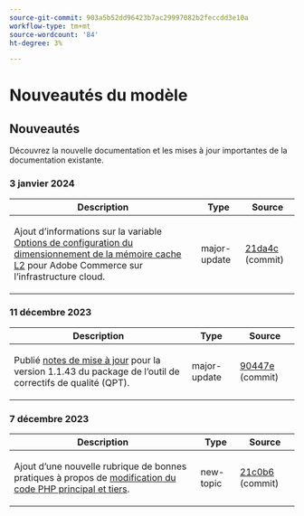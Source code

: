 ```yaml
---
source-git-commit: 903a5b52dd96423b7ac29997082b2feccdd3e10a
workflow-type: tm+mt
source-wordcount: '84'
ht-degree: 3%

---
```

# Nouveautés du modèle

## Nouveautés

Découvrez la nouvelle documentation et les mises à jour importantes de la documentation existante.

### 3 janvier 2024

<table style="table-layout:auto;">
  <thead>
    <tr>
      <th>Description</th>
      <th>Type</th>
      <th>Source</th>
    </tr>
  </thead>
  <tbody>
    <tr>
      <td><p>Ajout d’informations sur la variable <a href="https://experienceleague.adobe.com/docs/commerce-operations/implementation-playbook/best-practices/planning/redis-service-configuration.html">Options de configuration du dimensionnement de la mémoire cache L2</a> pour Adobe Commerce sur l’infrastructure cloud.</p>
</td>
      <td>major-update</td>
      <td><a href="https://github.com/AdobeDocs/commerce-operations.en/commit/21da4c22744dbb3b27b0dbe184b946788748a52e">21da4c</a> (commit)</td>
    </tr>
  </tbody>
</table><!-- date_group --><!-- month_group -->

### 11 décembre 2023

<table style="table-layout:auto;">
  <thead>
    <tr>
      <th>Description</th>
      <th>Type</th>
      <th>Source</th>
    </tr>
  </thead>
  <tbody>
    <tr>
      <td><p>Publié <a href="https://experienceleague.adobe.com/docs/commerce-operations/tools/quality-patches-tool/release-notes.html">notes de mise à jour</a> pour la version 1.1.43 du package de l’outil de correctifs de qualité (QPT).</p>
</td>
      <td>major-update</td>
      <td><a href="https://github.com/AdobeDocs/commerce-operations.en/commit/90447e9b8c00c4901d0d62c9de36f21df55385dc">90447e</a> (commit)</td>
    </tr>
  </tbody>
</table>

### 7 décembre 2023

<table style="table-layout:auto;">
  <thead>
    <tr>
      <th>Description</th>
      <th>Type</th>
      <th>Source</th>
    </tr>
  </thead>
  <tbody>
    <tr>
      <td><p>Ajout d’une nouvelle rubrique de bonnes pratiques à propos de <a href="https://experienceleague.adobe.com/docs/commerce-operations/implementation-playbook/best-practices/development/modifying-core-and-third-party-code.html">modification du code PHP principal et tiers</a>.</p>
</td>
      <td>new-topic</td>
      <td><a href="https://github.com/AdobeDocs/commerce-operations.en/commit/21c0b6faab093bf9db860ce2f4d56072c4cc6e49">21c0b6</a> (commit)</td>
    </tr>
  </tbody>
</table><!-- date_group --><!-- month_group --><!-- year_group -->
